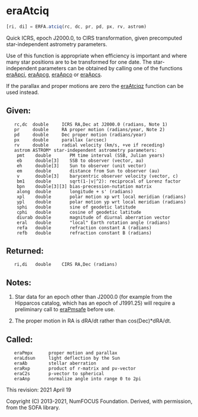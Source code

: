 # eraAtciq

```js
[ri, di] = ERFA.atciq(rc, dc, pr, pd, px, rv, astrom)
```

Quick ICRS, epoch J2000.0, to CIRS transformation, given precomputed
star-independent astrometry parameters.

Use of this function is appropriate when efficiency is important and
where many star positions are to be transformed for one date.  The
star-independent parameters can be obtained by calling one of the
functions [eraApci][1], [eraApcg][2], [eraApco][3] or [eraApcs][4].

If the parallax and proper motions are zero the [eraAtciqz][5] function
can be used instead.

## Given:
```
   rc,dc  double     ICRS RA,Dec at J2000.0 (radians, Note 1)
   pr     double     RA proper motion (radians/year, Note 2)
   pd     double     Dec proper motion (radians/year)
   px     double     parallax (arcsec)
   rv     double     radial velocity (km/s, +ve if receding)
   astrom ASTROM* star-independent astrometry parameters:
    pmt    double       PM time interval (SSB, Julian years)
    eb     double[3]    SSB to observer (vector, au)
    eh     double[3]    Sun to observer (unit vector)
    em     double       distance from Sun to observer (au)
    v      double[3]    barycentric observer velocity (vector, c)
    bm1    double       sqrt(1-|v|^2): reciprocal of Lorenz factor
    bpn    double[3][3] bias-precession-nutation matrix
    along  double       longitude + s' (radians)
    xpl    double       polar motion xp wrt local meridian (radians)
    ypl    double       polar motion yp wrt local meridian (radians)
    sphi   double       sine of geodetic latitude
    cphi   double       cosine of geodetic latitude
    diurab double       magnitude of diurnal aberration vector
    eral   double       "local" Earth rotation angle (radians)
    refa   double       refraction constant A (radians)
    refb   double       refraction constant B (radians)
```

## Returned:
```
   ri,di   double    CIRS RA,Dec (radians)
```

## Notes:

1) Star data for an epoch other than J2000.0 (for example from the
   Hipparcos catalog, which has an epoch of J1991.25) will require a
   preliminary call to [eraPmsafe][6] before use.

2) The proper motion in RA is dRA/dt rather than cos(Dec)*dRA/dt.

## Called:
```
   eraPmpx      proper motion and parallax
   eraLdsun     light deflection by the Sun
   eraAb        stellar aberration
   eraRxp       product of r-matrix and pv-vector
   eraC2s       p-vector to spherical
   eraAnp       normalize angle into range 0 to 2pi
```

This revision:   2021 April 19

Copyright (C) 2013-2021, NumFOCUS Foundation.
Derived, with permission, from the SOFA library.


[1]: era.apci.md
[2]: era.apcg.md
[3]: era.apco.md
[4]: era.apcs.md
[5]: era.atciqz.md
[6]: era.pmsafe.md
